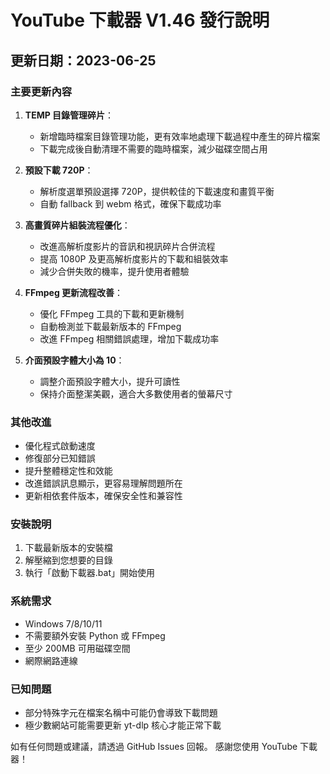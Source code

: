 # YouTube 下載器 V1.46 發行說明

## 更新日期：2023-06-25

### 主要更新內容

1. **TEMP 目錄管理碎片**：
   - 新增臨時檔案目錄管理功能，更有效率地處理下載過程中產生的碎片檔案
   - 下載完成後自動清理不需要的臨時檔案，減少磁碟空間占用

2. **預設下載 720P**：
   - 解析度選單預設選擇 720P，提供較佳的下載速度和畫質平衡
   - 自動 fallback 到 webm 格式，確保下載成功率

3. **高畫質碎片組裝流程優化**：
   - 改進高解析度影片的音訊和視訊碎片合併流程
   - 提高 1080P 及更高解析度影片的下載和組裝效率
   - 減少合併失敗的機率，提升使用者體驗

4. **FFmpeg 更新流程改善**：
   - 優化 FFmpeg 工具的下載和更新機制
   - 自動檢測並下載最新版本的 FFmpeg
   - 改進 FFmpeg 相關錯誤處理，增加下載成功率

5. **介面預設字體大小為 10**：
   - 調整介面預設字體大小，提升可讀性
   - 保持介面整潔美觀，適合大多數使用者的螢幕尺寸

### 其他改進

- 優化程式啟動速度
- 修復部分已知錯誤
- 提升整體穩定性和效能
- 改進錯誤訊息顯示，更容易理解問題所在
- 更新相依套件版本，確保安全性和兼容性

### 安裝說明

1. 下載最新版本的安裝檔
2. 解壓縮到您想要的目錄
3. 執行「啟動下載器.bat」開始使用

### 系統需求

- Windows 7/8/10/11
- 不需要額外安裝 Python 或 FFmpeg
- 至少 200MB 可用磁碟空間
- 網際網路連線

### 已知問題

- 部分特殊字元在檔案名稱中可能仍會導致下載問題
- 極少數網站可能需要更新 yt-dlp 核心才能正常下載

如有任何問題或建議，請透過 GitHub Issues 回報。
感謝您使用 YouTube 下載器！ 